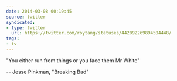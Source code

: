 ```yaml
---
date: 2014-03-08 00:19:45
source: twitter
syndicated:
- type: twitter
  url: https://twitter.com/roytang/statuses/442092269894504448/
tags:
- tv
---
```


"You either run from things or you face them Mr White"

-- Jesse Pinkman, "Breaking Bad"